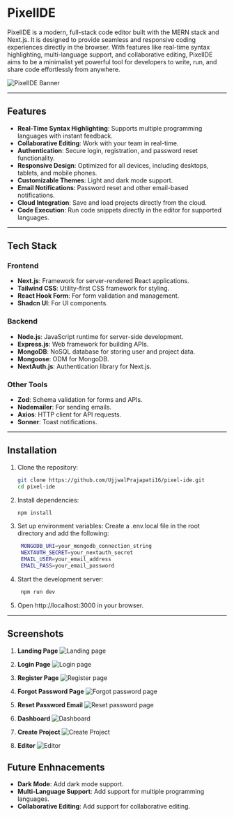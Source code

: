 # PixelIDE 

PixelIDE is a modern, full-stack code editor built with the MERN stack and Next.js. It is designed to provide seamless and responsive coding experiences directly in the browser. With features like real-time syntax highlighting, multi-language support, and collaborative editing, PixelIDE aims to be a minimalist yet powerful tool for developers to write, run, and share code effortlessly from anywhere.

<img src="./public/banner-animate.gif" alt="PixelIDE Banner">

---

## Features

- **Real-Time Syntax Highlighting**: Supports multiple programming languages with instant feedback.
- **Collaborative Editing**: Work with your team in real-time.
- **Authentication**: Secure login, registration, and password reset functionality.
- **Responsive Design**: Optimized for all devices, including desktops, tablets, and mobile phones.
- **Customizable Themes**: Light and dark mode support.
- **Email Notifications**: Password reset and other email-based notifications.
- **Cloud Integration**: Save and load projects directly from the cloud.
- **Code Execution**: Run code snippets directly in the editor for supported languages.

---

## Tech Stack

### Frontend
- **Next.js**: Framework for server-rendered React applications.
- **Tailwind CSS**: Utility-first CSS framework for styling.
- **React Hook Form**: For form validation and management.
- **Shadcn UI**: For UI components.

### Backend
- **Node.js**: JavaScript runtime for server-side development.
- **Express.js**: Web framework for building APIs.
- **MongoDB**: NoSQL database for storing user and project data.
- **Mongoose**: ODM for MongoDB.
- **NextAuth.js**: Authentication library for Next.js.

### Other Tools
- **Zod**: Schema validation for forms and APIs.
- **Nodemailer**: For sending emails.
- **Axios**: HTTP client for API requests.
- **Sonner**: Toast notifications.

---

## Installation

1. Clone the repository:
   ```bash
   git clone https://github.com/UjjwalPrajapati16/pixel-ide.git
   cd pixel-ide
   ```
2. Install dependencies:
   ```bash
   npm install
   ```

3. Set up environment variables: Create a .env.local file in the root directory and add the following:

   ```bash
    MONGODB_URI=your_mongodb_connection_string
    NEXTAUTH_SECRET=your_nextauth_secret
    EMAIL_USER=your_email_address
    EMAIL_PASS=your_email_password
   ```

4. Start the development server:
   ```bash
    npm run dev
   ```

5. Open http://localhost:3000 in your browser.

---

## Screenshots

1. **Landing Page**
![Landing page](./public/Screenshots/1.png)

2. **Login Page**
![Login page](./public/Screenshots/2.png)

3. **Register Page**
![Register page](./public/Screenshots/3.png)

4. **Forgot Password Page**
![Forgot password page](./public/Screenshots/4.png)

5. **Reset Password Email**
![Reset password page](./public/Screenshots/5.png)

6. **Dashboard**
![Dashboard](./public/Screenshots/6.png)

7. **Create Project**
![Create Project](./public/Screenshots/7.png)

8. **Editor**
![Editor](./public/Screenshots/8.png)


## Future Enhnacements

- **Dark Mode**: Add dark mode support.
- **Multi-Language Support**: Add support for multiple programming languages.
- **Collaborative Editing**: Add support for collaborative editing.
